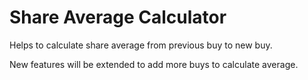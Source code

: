 # Share Average Calculator


Helps to calculate share average from previous buy to new buy.

New features will be extended to add more buys to calculate average.

